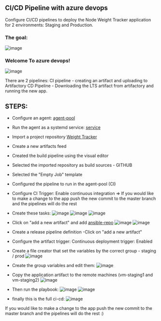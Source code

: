 

## CI/CD Pipeline with azure devops 
Configure CI/CD pipelines to deploy the Node Weight Tracker application for 2 environments: Staging and Production. </br>
### The goal:
![image](https://user-images.githubusercontent.com/71599740/140197294-11143f63-c432-4c57-b5b7-13827e8c9075.png)

### Welcome To azure devops!
![image](https://user-images.githubusercontent.com/71599740/140197381-d21ebd72-8d92-49ac-9d9e-de9fb732c762.png)

There are 2 pipelines:
CI pipeline - creating an artifact and uploading to Artifactory
CD Pipeline - Downloading the LTS artifact from artifactory and running the new app.

## STEPS:
* Configure an agent: [agent-pool](https://www.youtube.com/watch?v=psa8xfJ0-zI&ab_channel=Raaviblog)
* Run the agent as a systemd service: [service](https://docs.microsoft.com/en-us/azure/devops/pipelines/agents/v2-linux?view=azure-devops)
* Import a project repository [Weight Tracker](https://github.com/inbalLevi/bootcamp-app)
* Create a new artifacts feed
* Created the build pipeline using the visual editor
* Selected the imported repository as build sources - GITHUB
* Selected the "Empty Job" template
* Configured the pipeline to run in the agent-pool (CI)
* Configure CI Trigger: Enable continuous integration   => If you would like to make a change to the app push the new commit to the master branch and the pipelines will do the rest
* Create these tasks:
![image](https://user-images.githubusercontent.com/71599740/140198092-31a20969-253c-459f-9535-af7b9beea8eb.png)
![image](https://user-images.githubusercontent.com/71599740/140198120-de257079-6870-492b-97d7-f74382bc6521.png)
![image](https://user-images.githubusercontent.com/71599740/140198146-ffb913cb-d176-4c0a-bbf5-df2235b9057a.png)
* Click on "add a new artifact" and add [ansible-repo](https://github.com/inbalLevi/CI_CD_Ansible)
 ![image](https://user-images.githubusercontent.com/71599740/140198353-9679236a-b805-499f-af56-4ef1bdc9b96b.png)
 ![image](https://user-images.githubusercontent.com/71599740/140198412-47fe53e3-0928-4ca0-954a-62766aa70a5f.png)
* Create a release pipeline definition -Click on "add a new artifact"
* Configure the artifact trigger: Continuous deployment trigger: Enabled
* Create a file creator that set the variables by the correct group - staging / prod
![image](https://user-images.githubusercontent.com/71599740/140198643-f4f3ddf8-ee2c-476e-9354-a55e3ed04c0c.png)
* Create the group variables and edit them: ![image](https://user-images.githubusercontent.com/71599740/140198710-d53c63da-bc5a-49ad-8539-a9da0e9cffa2.png)
* Copy the application artifact to the remote machines (vm-staging1 and vm-staging2)
![image](https://user-images.githubusercontent.com/71599740/140198939-3ecc2da3-c7d4-4156-82cf-754f0adcbb74.png)
* Then run the playbook:
![image](https://user-images.githubusercontent.com/71599740/140199003-be1d5eea-43b3-4215-88c1-2db241863fe2.png)
![image](https://user-images.githubusercontent.com/71599740/140199039-69846f1a-7eb9-47f6-9cc9-f17c9c38ae5f.png)

* finally this is the full ci-cd:
![image](https://user-images.githubusercontent.com/71599740/140199166-fac63c90-8781-4394-8dcb-7dd1587503e5.png)

If you would like to make a change to the app push the new commit to the master branch and the pipelines will do the rest :)











 



